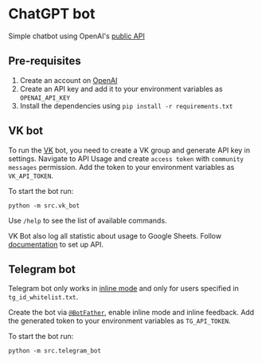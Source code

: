 # ChatGPT bot

Simple chatbot using OpenAI's [public API](https://platform.openai.com/docs/guides/chat)

## Pre-requisites

1. Create an account on [OpenAI](https://openai.com/)
2. Create an API key and add it to your environment variables as `OPENAI_API_KEY`
3. Install the dependencies using `pip install -r requirements.txt`

## VK bot

To run the [VK](https://vk.com) bot, you need to create a VK group and generate API key in settings.
Navigate to API Usage and create `access token` with `community messages` permission.
Add the token to your environment variables as `VK_API_TOKEN`.

To start the bot run:
```shell
python -m src.vk_bot
```

Use `/help` to see the list of available commands.

VK Bot also log all statistic about usage to Google Sheets.
Follow [documentation](https://developers.google.com/sheets/api/quickstart/python) to set up API.

## Telegram bot

Telegram bot only works in [inline mode](https://telegram.org/blog/inline-bots)
and only for users specified in `tg_id_whitelist.txt`.

Create the bot via [`@BotFather`](https://t.me/BotFather),
enable inline mode and inline feedback.
Add the generated token to your environment variables as `TG_API_TOKEN`.


To start the bot run:
```shell
python -m src.telegram_bot
```
